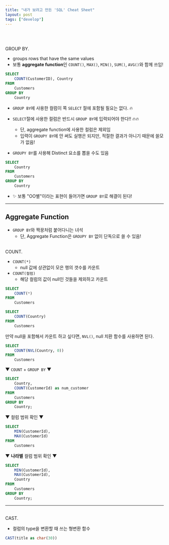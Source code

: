```yaml
---
title: "내가 보려고 만든 'SQL' Cheat Sheet"
layout: post
tags: ["develop"]
---
```


<br/>

<br><span class="statement-title">GROUP BY.</span><br>

- groups rows that have the same values
- 보통 **aggregate function**인 `COUNT()`, `MAX()`, `MIN()`, `SUM()`, `AVG()`와 함께 쓰임!

``` sql
SELECT
    COUNT(CustomerID), Country
FROM
    Customers
GROUP BY
    Country
```

-  `GROUP BY`에 사용한 컬럼이 쪽 `SELECT` 절에 포함될 필요는 없다. 🔥
- `SELECT`절에 사용한 컬럼은 반드시 `GROUP BY`에 입력되어야 한다!! 🔥🔥
  - 단, aggregate function에 사용한 컬럼은 제외임
  - 입력이 `GROUPY BY`에 안 써도 실행은 되지만, 적절한 결과가 아니기 때문에 쓸모가 없음!

- `GROUPY BY`를 사용해 Distinct 요소를 뽑을 수도 있음

``` sql
SELECT
    Country
FROM
    Customers
GROUP BY
    Country
```

- ✨ 보통 "OO별"이라는 표현이 들어가면 `GROUP BY`로 해결이 된다!

<hr/>

## Aggregate Function

- `GROUP BY`와 짝꿍처럼 붙어다니는 녀석
  - 단, Aggregate Function은 `GROUPY BY` 없이 단독으로 쓸 수 있음!

<br><span class="statement-title">COUNT.</span><br>

- `COUNT(*)`
  - null 값에 상관없이 모은 행의 갯수를 카운트
- `COUNT(컬럼)`
  - 해당 컬럼의 값이 null인 것들을 제외하고 카운트

``` sql
SELECT
    COUNT(*)
FROM
    Customers
```

``` sql
SELECT
    COUNT(Country)
FROM
    Customers
```

만약 null을 포함해서 카운트 하고 싶다면, `NVL()`, null 치환 함수를 사용하면 된다.

``` sql
SELECT
    COUNT(NVL(Country, 0))
FROM
    Customers
```

▼ `COUNT` + `GROUP BY` ▼

``` sql
SELECT 
    Country, 
    COUNT(CustomerId) as num_customer
FROM 
    Customers
GROUP BY 
    Country;
```

▼ 컬럼 범위 확인 ▼

``` sql
SELECT 
    MIN(CustomerId), 
    MAX(CustomerId)
FROM 
    Customers
```

▼ **나라별** 컬럼 범위 확인 ▼

``` sql
SELECT 
    MIN(CustomerId), 
    MAX(CustomerId), 
    Country
FROM 
    Customers
GROUP BY 
    Country;
```

<hr/>

<br><span class="statement-title">CAST.</span><br>

- 컬럼의 type을 변환할 때 쓰는 형변환 함수

``` sql
CAST(title as char(30))
```


